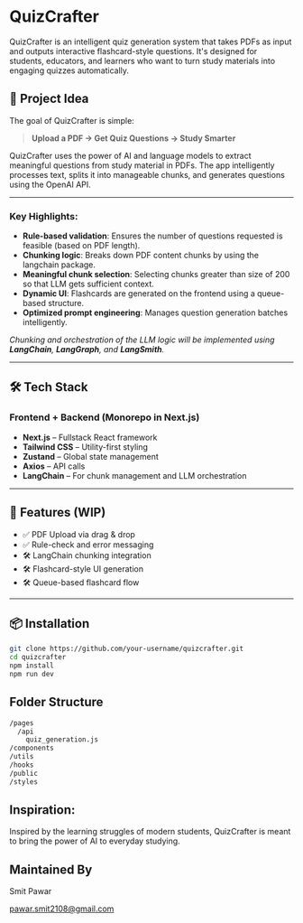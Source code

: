 # QuizCrafter 

QuizCrafter is an intelligent quiz generation system that takes PDFs as input and outputs interactive flashcard-style questions. It's designed for students, educators, and learners who want to turn study materials into engaging quizzes automatically.

## 🚀 Project Idea

The goal of QuizCrafter is simple:
> **Upload a PDF → Get Quiz Questions → Study Smarter**

QuizCrafter uses the power of AI and language models to extract meaningful questions from study material in PDFs. The app intelligently processes text, splits it into manageable chunks, and generates questions using the OpenAI API.

---

### Key Highlights:
- **Rule-based validation**: Ensures the number of questions requested is feasible (based on PDF length).
- **Chunking logic**: Breaks down PDF content chunks by using the langchain package.
- **Meaningful chunk selection**: Selecting chunks greater than size of 200 so that LLM gets sufficient context.
- **Dynamic UI**: Flashcards are generated on the frontend using a queue-based structure.
- **Optimized prompt engineering**: Manages question generation batches intelligently.

_Chunking and orchestration of the LLM logic will be implemented using **LangChain**, **LangGraph**, and **LangSmith**._

---

## 🛠 Tech Stack

### Frontend + Backend (Monorepo in Next.js)

- **Next.js** – Fullstack React framework
- **Tailwind CSS** – Utility-first styling
- **Zustand** – Global state management
- **Axios** – API calls
- **LangChain** – For chunk management and LLM orchestration

---

## 🧪 Features (WIP)

- ✅ PDF Upload via drag & drop
- ✅ Rule-check and error messaging
- 🛠️ LangChain chunking integration
- 🛠️ Flashcard-style UI generation
- 🛠️ Queue-based flashcard flow

---

## 📦 Installation

```bash
git clone https://github.com/your-username/quizcrafter.git
cd quizcrafter
npm install
npm run dev
```

## Folder Structure

```bash
/pages
  /api
    quiz_generation.js
/components
/utils
/hooks
/public
/styles
```

## Inspiration:

Inspired by the learning struggles of modern students, QuizCrafter is meant to bring the power of AI to everyday studying.

## Maintained By 

Smit Pawar

pawar.smit2108@gmail.com


